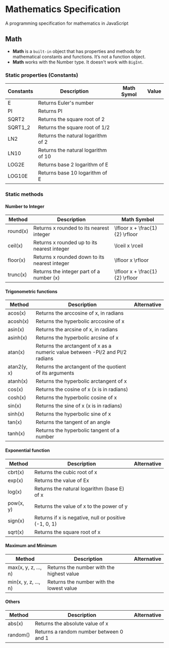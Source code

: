 # Mathematics Specification

A programming specification for mathematics in JavaScript

## Math

- **Math** is a `built-in` object that has properties and methods for mathematical constants and functions. It’s not a function object.
- **Math** works with the Number type. It doesn't work with `BigInt`.

### Static properties (Constants)

| Constants | Description                         | Math Symol | Value |
| --------- | ----------------------------------- | ---------- | ----- |
| E         | Returns Euler's number              |            |       |
| PI        | Returns PI                          |            |       |
| SQRT2     | Returns the square root of 2        |            |       |
| SQRT1_2   | Returns the square root of 1/2      |            |       |
| LN2       | Returns the natural logarithm of 2  |            |       |
| LN10      | Returns the natural logarithm of 10 |            |       |
| LOG2E     | Returns base 2 logarithm of E       |            |       |
| LOG10E    | Returns base 10 logarithm of E      |            |       |

### Static methods

#### Number to Integer

| Method   | Description                                   | Math Symbol                     |
| -------- | --------------------------------------------- | ------------------------------- |
| round(x) | Returns x rounded to its nearest integer      | \lfloor x + \frac{1}{2} \rfloor |
| ceil(x)  | Returns x rounded up to its nearest integer   | \lceil x \rceil                 |
| floor(x) | Returns x rounded down to its nearest integer | \lfloor x \rfloor               |
| trunc(x) | Returns the integer part of a number (x)      | \lfloor x + \frac{1}{2} \rfloor |

#### Trigonometric functions

| Method      | Description                                                                   | Alternative |
| ----------- | ----------------------------------------------------------------------------- | ----------- |
| acos(x)     | Returns the arccosine of x, in radians                                        |             |
| acosh(x)    | Returns the hyperbolic arccosine of x                                         |             |
| asin(x)     | Returns the arcsine of x, in radians                                          |             |
| asinh(x)    | Returns the hyperbolic arcsine of x                                           |             |
| atan(x)     | Returns the arctangent of x as a numeric value between -PI/2 and PI/2 radians |             |
| atan2(y, x) | Returns the arctangent of the quotient of its arguments                       |             |
| atanh(x)    | Returns the hyperbolic arctangent of x                                        |             |
| cos(x)      | Returns the cosine of x (x is in radians)                                     |             |
| cosh(x)     | Returns the hyperbolic cosine of x                                            |             |
| sin(x)      | Returns the sine of x (x is in radians)                                       |             |
| sinh(x)     | Returns the hyperbolic sine of x                                              |             |
| tan(x)      | Returns the tangent of an angle                                               |             |
| tanh(x)     | Returns the hyperbolic tangent of a number                                    |             |

#### Exponential function

| Method    | Description                                           | Alternative |
| --------- | ----------------------------------------------------- | ----------- |
| cbrt(x)   | Returns the cubic root of x                           |             |
| exp(x)    | Returns the value of Ex                               |             |
| log(x)    | Returns the natural logarithm (base E) of x           |             |
| pow(x, y) | Returns the value of x to the power of y              |             |
| sign(x)   | Returns if x is negative, null or positive (-1, 0, 1) |             |
| sqrt(x)   | Returns the square root of x                          |             |

#### Maximum and Minimum

| Method               | Description                               | Alternative |
| -------------------- | ----------------------------------------- | ----------- |
| max(x, y, z, ..., n) | Returns the number with the highest value |             |
| min(x, y, z, ..., n) | Returns the number with the lowest value  |             |

#### Others

| Method   | Description                             | Alternative |
| -------- | --------------------------------------- | ----------- |
| abs(x)   | Returns the absolute value of x         |             |
| random() | Returns a random number between 0 and 1 |             |
